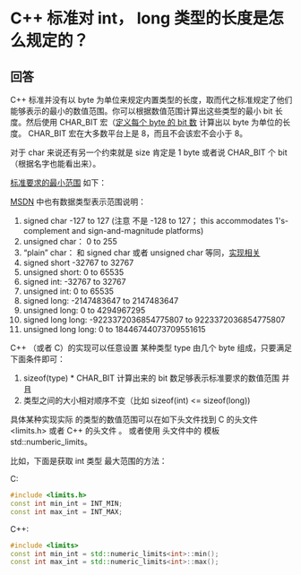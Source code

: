# C++ 标准对 int， long 类型的长度是怎么规定的？

## 回答

C++ 标准并没有以 byte 为单位来规定内置类型的长度，取而代之标准规定了他们能够表示的最小的数值范围。你可以根据数值范围计算出这些类型的最小 bit 长度。然后使用 CHAR_BIT 宏（[定义每个 byte  的 bit 数](https://stackoverflow.com/questions/437470/type-to-use-to-represent-a-byte-in-ansi-c89-90-c/437640#437640) 计算出以 byte 为单位的长度。 CHAR_BIT 宏在大多数平台上是 8，而且不会该宏不会小于 8。

对于 char 来说还有另一个约束就是 size 肯定是 1 byte 或者说 CHAR_BIT 个 bit （根据名字也能看出来）。

[标准要求的最小范围](http://www.open-std.org/JTC1/SC22/WG14/www/docs/n1256.pdf) 如下：

[MSDN](http://msdn.microsoft.com/en-us/library/s3f49ktz.aspx) 中也有数据类型表示范围说明：

1. signed char -127 to 127 (注意 不是 -128 to 127；  this accommodates 1's-complement and sign-and-magnitude platforms)
2. unsigned char： 0 to 255
3. “plain” char： 和 signed char 或者 unsigned char 等同，[实现相关](https://stackoverflow.com/q/2397984)
4. signed short -32767 to 32767
5. unsigned short: 0 to 65535 
6. signed int: -32767 to 32767 
7. unsigned int: 0 to 65535 
8. signed long: -2147483647 to 2147483647 
9. unsigned long: 0 to 4294967295 
10. signed long long: -9223372036854775807 to 9223372036854775807 
11. unsigned long long: 0 to 18446744073709551615

C++ （或者 C）的实现可以任意设置 某种类型 type 由几个 byte 组成，只要满足下面条件即可：

1. sizeof(type) * CHAR_BIT 计算出来的 bit 数足够表示标准要求的数值范围 并且
2. 类型之间的大小相对顺序不变（比如 sizeof(int) <= sizeof(long))

具体某种实现实际 的类型的数值范围可以在如下头文件找到 C 的头文件 <limits.h> 或者 C++ 的头文件 <climits>。 或者使用 <limits> 头文件中的 模板 std::numberic_limits。

比如，下面是获取 int 类型 最大范围的方法：

C:

```C++
#include <limits.h>
const int min_int = INT_MIN;
const int max_int = INT_MAX;
```

C++:

```C++
#include <limits>
const int min_int = std::numeric_limits<int>::min();
const int max_int = std::numeric_limits<int>::max();
```
